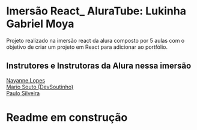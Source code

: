 <h1>Imersão React_ AluraTube: Lukinha Gabriel Moya </h1>

Projeto realizado na imersão react da alura composto por 5 aulas com o objetivo de criar um projeto em React para adicionar ao portfólio.

## Instrutores e Instrutoras da Alura nessa imersão
<div>
    <a href="https://www.linkedin.com/in/nayannebatista/">Nayanne Lopes</a><br>
    <a href="https://www.linkedin.com/in/omariosouto/">Mario Souto (DevSoutinho)</a><br>
    <a href="https://www.linkedin.com/in/paulosilveira/">Paulo Silveira</a>
</div>

# Readme em construção